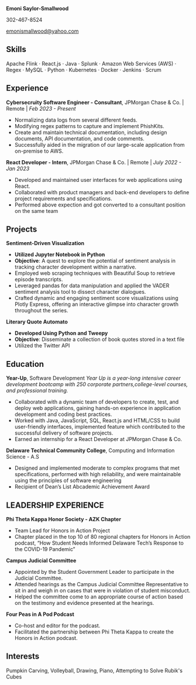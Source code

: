 **Emoni Saylor-Smallwood**

302-467-8524

<emonismallwood@yahoo.com>

## Skills
Apache Flink · React.js · Java · Splunk · Amazon Web Services (AWS) · Regex · MySQL · Python · Kubernetes · Docker · Jenkins · Scrum 

## Experience
**Cybersecruity Software Engineer - Consultant**, JPMorgan Chase & Co. | Remote | *Feb 2023 - Present*
* Normalizing data logs from several different feeds.
* Modifying regex patterns to capture and implement PhishKits.
* Create and maintain technical documentation, including design documents, API documentation, and code comments.
* Successfully aided in the migration of our large-scale application from on-premise to AWS.
  
**React Developer - Intern**, JPMorgan Chase & Co. | Remote | *July 2022 - Jan 2023*
* Developed and maintained user interfaces for web applications using React.
* Collaborated with product managers and back-end developers to define project requirements and specifications.
* Performed above expection and got converted to a consultant position on the same team

## Projects
**Sentiment-Driven Visualization**
* **Utilized Jupyter Notebook in Python**
* **Objective**: A quest to explore the potential of sentiment analysis in tracking character development within a narrative.
* Employed web scraping techniques with Beautiful Soup to retrieve episode transcripts.
* Leveraged pandas for data manipulation and applied the VADER sentiment analysis tool to dissect character dialogues.
* Crafted dynamic and engaging sentiment score visualizations using Plotly Express, offering an interactive glimpse into character growth throughout the series.

**Literary Quote Automato**
* **Developed Using Python and Tweepy**
* **Objective**: Disseminate a collection of book quotes stored in a text file
* Utilized the Twitter API
  
## Education
**Year-Up**, Software Development 
*Year Up is a year-long intensive career development bootcamp with 250 corporate partners,college-level courses, and professional training.*
* Collaborated with a dynamic team of developers to create, test, and deploy web applications, gaining hands-on experience in application development and coding best practices.
* Worked with Java, JavaScript, SQL, React.js and HTML/CSS to build user-friendly interfaces, implemented feature which contributed to the successful delivery of software projects.
* Earned an internship for a React Developer at JPMorgan Chase & Co. 

**Delaware Technical Community College**, Computing and Information Science - A.S
* Designed and implemented moderate to complex programs that met specifications, performed with high reliability, and were maintainable using the principles of software engineering
* Recipient of Dean’s List Abcademic Achievement Award

## LEADERSHIP EXPERIENCE
**Phi Theta Kappa Honor Society - AZK Chapter**
* Team Lead for Honors in Action Project
* Chapter placed in the top 10 of 80 regional chapters for Honors in Action podcast, “How Student Needs Informed Delaware Tech’s Response to the COVID-19 Pandemic”
  
**Campus Judicial Committee**     
* Appointed by the Student Government Leader to participate in the Judicial Committee.
* Attended hearings as the Campus Judicial Committee Representative to sit in and weigh in on cases that were in violation of student misconduct.
* Helped the committee come to an appropriate course of action based on the testimony and evidence presented at the hearings.
  
**Four Peas in A Pod Podcast**
* Co-host and editor for the podcast.
* Facilitated the partnership between Phi Theta Kappa to create the Honors in Action podcast.

## Interests
Pumpkin Carving, Volleyball, Drawing, Piano, Attempting to Solve Rubik's Cubes
